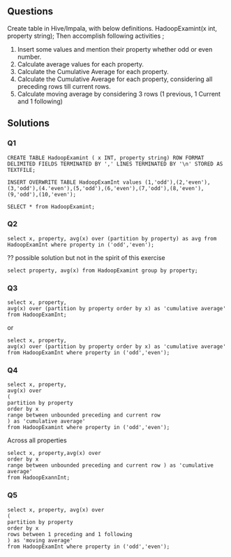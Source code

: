 ## Questions
Create table in Hive/Impala, with below definitions.
HadoopExamint(x int, property string);
Then accomplish following activities ;
1. Insert some values and mention their property whether odd or even number.
2. Calculate average values for each property.
3. Calculate the Cumulative Average for each property.
4. Calculate the Cumulative Average for each property, considering all preceding rows till current rows.
5. Calculate moving average by considering 3 rows (1 previous, 1 Current and 1 following)

## Solutions
### Q1
~~~
CREATE TABLE HadoopExamint ( x INT, property string) ROW FORMAT DELIMITED FIELDS TERMINATED BY ',' LINES TERMINATED BY '\n' STORED AS TEXTFILE; 

INSERT OVERWRITE TABLE HadoopExamInt values (1,'odd'),(2,'even'),(3,'odd'),(4.'even'),(5,'odd'),(6,'even'),(7,'odd'),(8,'even'),(9,'odd'),(10,'even');

SELECT * from HadoopExamint;
~~~
### Q2
~~~
select x, property, avg(x) over (partition by property) as avg from HadoopExamInt where property in ('odd','even');
~~~
?? possible solution but not in the spirit of this exercise
~~~
select property, avg(x) from HadoopExamint group by property;
~~~
### Q3
~~~
select x, property,
avg(x) over (partition by property order by x) as 'cumulative average' 
from HadoopExamInt;
~~~
or 
~~~
select x, property,
avg(x) over (partition by property order by x) as 'cumulative average' 
from HadoopExamInt where property in ('odd','even');
~~~
### Q4
~~~
select x, property,
avg(x) over
(
partition by property
order by x
range between unbounded preceding and current row 
) as 'cumulative average'
from HadoopExamint where property in ('odd','even');
~~~

Across all properties
~~~
select x, property,avg(x) over
order by x
range between unbounded preceding and current row ) as 'cumulative average'
from HadoopExannInt;
~~~
### Q5
~~~
select x, property, avg(x) over
(
partition by property
order by x
rows between 1 preceding and 1 following
) as 'moving average'
from HadoopExamInt where property in ('odd','even');
~~~
